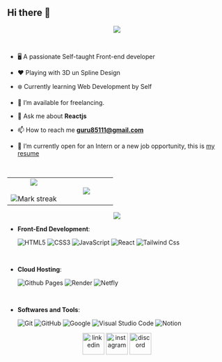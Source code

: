 ## Hi there 👋

<p align="center">
  <a href="https://github.com/DenverCoder1/readme-typing-svg"><img src="https://readme-typing-svg.herokuapp.com?font=Time+New+Roman&color=blue&size=25&center=true&vCenter=true&width=600&height=100&lines=I'm+Guru+..+&hearts;++;Self-taught+Front-End+Developer,;Computer+Science+Student,;Spline+3D+Newbie,;Active+Learner,;Love+to+learn+new+stuffs..<3"></a>
</p>

<br>

- 🖥️ A passionate Self-taught Front-end developer
- ♥️ Playing with 3D un Spline Design
- ❄️ Currently learning Web Development by Self
- 🤝 I’m available for freelancing.

- 💬 Ask me about **Reactjs**

- 📫 How to reach me **guru85111@gmail.com**
- 🛜 I’m currently open for an Intern or a new job opportunity, this is [my resume](https://drive.google.com/file/d/1v6OK_dzKvp-6AxuANNHiEW43bLmZH-5-/view?usp=sharing)

<br>

<!--- stats & Trophy (start) -->
<p align="center">
  <!--- stats (start) -->
<table align="center">
<tr border="none">
<td width="50%" align="center">
  
<img  align="center"  src="https://github-readme-stats.vercel.app/api?username=guru-projects&theme=dark&show_icons=true&count_private=true" />
  <br></br>
  <img  title="🔥 Get streak stats for your profile at git.io/streak-stats" alt="Mark streak" src="https://github-readme-streak-stats.herokuapp.com/?user=guru-projects&theme=dark&hide_border=false" /> 
</td>

<td width="50%" align="center">

  <img  align="center"  src="https://github-readme-stats.anuraghazra1.vercel.app/api/top-langs/?username=guru-projects&theme=dark&hide_border=false&no-bg=true&no-frame=true&langs_count=10"/>
  
  </td>
</tr>
</table>
<!--- stats (end) -->

<!--tech stack icons-->
<p align="center">
  <a href="https://skillicons.dev">
    <img src="https://skillicons.dev/icons?i=html,css,js,react,tailwind,vscode,notion,git,discord,figma,github,macos,md,materialui,py&perline=14" />
  </a>
</p>



- **Front-End Development**:

   ![HTML5](https://img.shields.io/badge/HTML5%20-%23E34F26.svg?style=for-the-badge&logo=html5&logoColor=white)
   ![CSS3](https://img.shields.io/badge/CSS%20-%231572B6.svg?style=for-the-badge&logo=css3&logoColor=white)
   ![JavaScript](https://img.shields.io/badge/JavaScript%20-%23F7DF1E.svg?style=for-the-badge&logo=javascript&logoColor=black)
   ![React](https://img.shields.io/badge/React%20-%231572B6.svg?style=for-the-badge&logo=React&logoColor=black)
   ![Tailwind Css](https://img.shields.io/badge/Tailwindcss%20-%231572B6.svg?style=for-the-badge&logo=tailwindcss&logoColor=black)

<br>

- **Cloud Hosting**:

    ![Github Pages](https://img.shields.io/badge/GitHub%20Pages-%23327FC7.svg?style=for-the-badge&logo=github&logoColor=white)
    ![Render](https://img.shields.io/badge/Render%20Pages-%23327FC7.svg?style=for-the-badge&logo=Render&logoColor=white)
    ![Netfly](https://img.shields.io/badge/Netfly%20Pages-%23327FC7.svg?style=for-the-badge&logo=netfly&logoColor=white)
    
<br>

- **Softwares and Tools**:

    ![Git](https://img.shields.io/badge/git-%23F05033.svg?style=for-the-badge&logo=git&logoColor=white)
    ![GitHub](https://img.shields.io/badge/github-%23121011.svg?style=for-the-badge&logo=github&logoColor=white)
    ![Google](https://img.shields.io/badge/google-%234285F4.svg?style=for-the-badge&logo=google&logoColor=white)
    ![Visual Studio Code](https://img.shields.io/badge/Visual%20Studio%20Code-0078d7.svg?style=for-the-badge&logo=visual-studio-code&logoColor=white)
    ![Notion](https://img.shields.io/badge/Notion-FCC624?style=for-the-badge&logo=notion&logoColor=black) 

<be>

<!--icons and links-->
<p align="center">
<a href="https://www.linkedin.com/in/guru-m-guru/" target="blank"><img align="center" src="https://user-images.githubusercontent.com/88904952/234979284-68c11d7f-1acc-4f0c-ac78-044e1037d7b0.png" alt="linkedin" height="50" width="50" /></a>
<a href="https://www.instagram.com/guru_._m/" target="blank"><img align="center" src="https://user-images.githubusercontent.com/88904952/234981169-2dd1e58f-4b7e-468c-8213-034ba62156c3.png" alt="instagram" height="50" width="50" /></a>
<a href="https://discordapp.com/users/guru0723" target="blank"><img align="center" src="https://user-images.githubusercontent.com/88904952/234982627-019fd336-6248-453c-9b05-97c13fd1d207.png" alt="discord" height="50" width="50" /></a>
  
</p>


